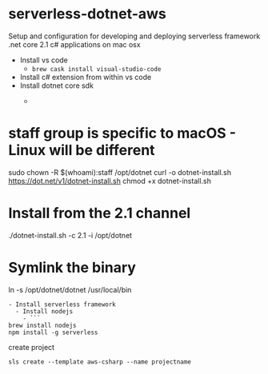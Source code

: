 # serverless-dotnet-aws
Setup and configuration for developing and deploying serverless framework .net core 2.1 c# applications on mac osx
- Install vs code
  - `brew cask install visual-studio-code`
- Install c# extension from within vs code
- Install dotnet core sdk
  - ```sudo mkdir -p /opt/dotnet
# staff group is specific to macOS - Linux will be different
sudo chown -R $(whoami):staff /opt/dotnet
curl -o dotnet-install.sh https://dot.net/v1/dotnet-install.sh
chmod +x dotnet-install.sh
# Install from the 2.1 channel
./dotnet-install.sh -c 2.1 -i /opt/dotnet
# Symlink the binary
ln -s /opt/dotnet/dotnet /usr/local/bin
```
- Install serverless framework
  - Install nodejs
    - ```
brew install nodejs
npm install -g serverless
```
create project
```
sls create --template aws-csharp --name projectname
```